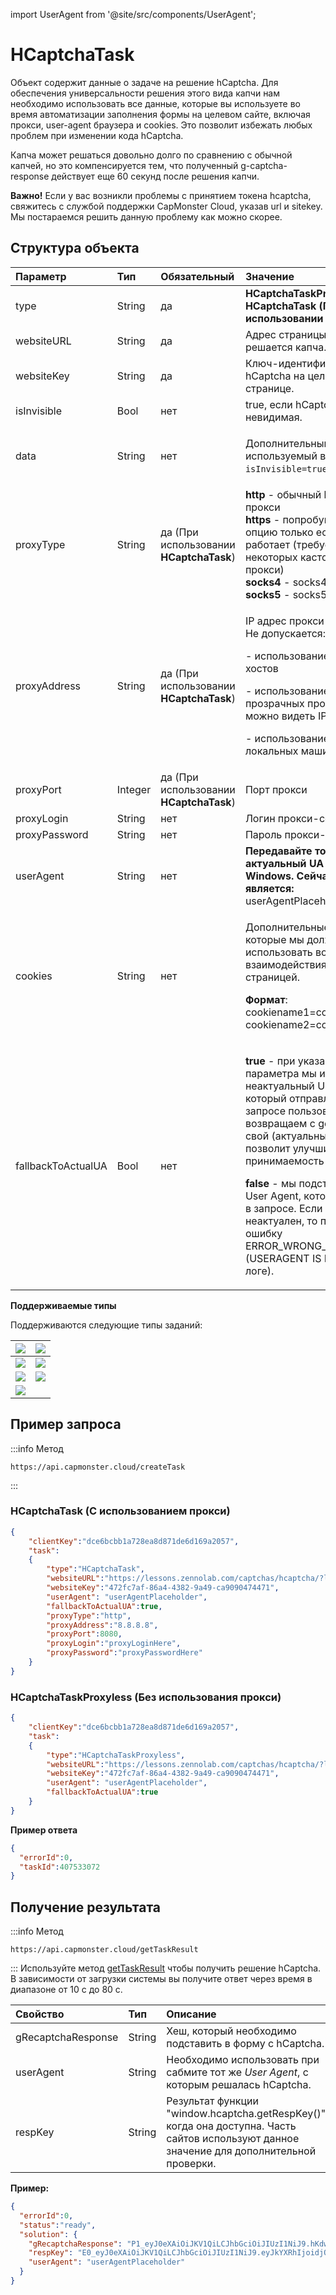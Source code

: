 ﻿---
sidebar_position: 4
sidebar_label: HCaptchaTask
---

import UserAgent from '@site/src/components/UserAgent';

# HCaptchaTask
Объект содержит данные о задаче на решение hCaptcha. Для обеспечения универсальности решения этого вида капчи нам необходимо использовать все данные, которые вы используете во время автоматизации заполнения формы на целевом сайте, включая прокси, user-agent браузера и cookies. Это позволит избежать любых проблем при изменении кода hCaptcha.

Капча может решаться довольно долго по сравнению с обычной капчей, но это компенсируется тем, что полученный g-captcha-response действует еще 60 секунд после решения капчи.

**Важно!** Если у вас возникли проблемы с принятием токена hcaptcha, свяжитесь с службой поддержки CapMonster Cloud, указав url и sitekey. Мы постараемся решить данную проблему как можно скорее.

## **Структура объекта**

|**Параметр**|**Тип**|**Обязательный**|**Значение**|
| :- | :- | :- | :- |
|type|String|да|**HCaptchaTaskProxyless** или **HCaptchaTask (При использовании прокси)**.|
|websiteURL|String|да|Адрес страницы на которой решается капча.|
|websiteKey|String|да|Ключ-идентификатор hCaptcha на целевой странице.|
|isInvisible|Bool|нет|true, если hCaptcha невидимая.|
|data|String|нет|<p>Дополнительный параметр, используемый в основном с `isInvisible=true`.</p>|
|proxyType|String|да (При использовании **HCaptchaTask**)|**http** - обычный http/https прокси<br />**https** - попробуйте эту опцию только если "http" не работает (требуется для некоторых кастомных прокси)<br />**socks4** - socks4 прокси<br />**socks5** - socks5 прокси|
|proxyAddress|String|да (При использовании **HCaptchaTask**)|<p>IP адрес прокси IPv4/IPv6. Не допускается:</p><p>- использование имен хостов</p><p>- использование прозрачных прокси (там где можно видеть IP клиента)</p><p>- использование прокси на локальных машинах</p>|
|proxyPort|Integer|да (При использовании **HCaptchaTask**)|Порт прокси|
|proxyLogin|String|нет|Логин прокси-сервера|
|proxyPassword|String|нет|Пароль прокси-сервера|
|userAgent|String|нет|**Передавайте только актуальный UA от ОС Windows. Сейчас таковым является:** userAgentPlaceholder|
|cookies|String|нет|<p>Дополнительные cookies которые мы должны использовать во время взаимодействия с целевой страницей.</p><p>**Формат**: cookiename1=cookievalue1; cookiename2=cookievalue2</p>|
|fallbackToActualUA|Bool|нет|<p>**true** - при указании данного параметра мы игнорируем неактуальный User Agent, который отправляют в запросе пользователи, и возвращаем с getTaskResult свой (актуальный). Это позволит улучшить принимаемость токенов.</p><p>**false** - мы подставляем User Agent, который указан в запросе. Если User Agent неактуален, то получите ошибку ERROR_WRONG_USERAGENT (USERAGENT IS EXPIRED в логе).</p>|

**Поддерживаемые типы**
<p>Поддерживаются следующие типы заданий:</p>

|![](Aspose.Words.fa5d4495-c9e9-41f5-8cb9-c4b900b4bbcf.001.png)|![](Aspose.Words.fa5d4495-c9e9-41f5-8cb9-c4b900b4bbcf.002.png)|
| :- | :- |
|![](Aspose.Words.fa5d4495-c9e9-41f5-8cb9-c4b900b4bbcf.003.png)|![](Aspose.Words.fa5d4495-c9e9-41f5-8cb9-c4b900b4bbcf.004.png)|
|![](Aspose.Words.fa5d4495-c9e9-41f5-8cb9-c4b900b4bbcf.005.png)|![](Aspose.Words.fa5d4495-c9e9-41f5-8cb9-c4b900b4bbcf.006.png)|
|![](25940532.png)|

## **Пример запроса**

:::info Метод
```http
https://api.capmonster.cloud/createTask
```
:::
### HCaptchaTask (С использованием прокси)
```json
{
    "clientKey":"dce6bcbb1a728ea8d871de6d169a2057",
    "task":
    {
        "type":"HCaptchaTask",
        "websiteURL":"https://lessons.zennolab.com/captchas/hcaptcha/?level=easy",
        "websiteKey":"472fc7af-86a4-4382-9a49-ca9090474471",
        "userAgent": "userAgentPlaceholder",
        "fallbackToActualUA":true,
        "proxyType":"http",
        "proxyAddress":"8.8.8.8",
        "proxyPort":8080,
        "proxyLogin":"proxyLoginHere",
        "proxyPassword":"proxyPasswordHere"
    }
}
```
### HCaptchaTaskProxyless (Без использования прокси)
```json
{
    "clientKey":"dce6bcbb1a728ea8d871de6d169a2057",
    "task":
    {
        "type":"HCaptchaTaskProxyless",
        "websiteURL":"https://lessons.zennolab.com/captchas/hcaptcha/?level=easy",
        "websiteKey":"472fc7af-86a4-4382-9a49-ca9090474471",
        "userAgent": "userAgentPlaceholder",
        "fallbackToActualUA":true
    }
}
```

**Пример ответа**
```json
{
  "errorId":0,
  "taskId":407533072
}
```
## **Получение результата**
:::info Метод
```http
https://api.capmonster.cloud/getTaskResult
```
:::
Используйте метод [getTaskResult](../api/methods/get-task-result.md) чтобы получить решение hCaptcha. В зависимости от загрузки системы вы получите ответ через время в диапазоне от 10 с до 80 с.

|**Свойство**|**Тип**|**Описание**|
| :- | :- | :- |
|gRecaptchaResponse|String|Хеш, который необходимо подставить в форму с hCaptcha.|
|userAgent|String|Необходимо использовать при сабмите тот же *User Agent*, c которым решалась hCaptcha.|
|respKey|String|Результат функции "window.hcaptcha.getRespKey()" когда она доступна. Часть сайтов используют данное значение для дополнительной проверки.|


**Пример:**
```json
{
  "errorId":0,
  "status":"ready",
  "solution": {
    "gRecaptchaResponse": "P1_eyJ0eXAiOiJKV1QiLCJhbGciOiJIUzI1NiJ9.hKdwYXNza2V5xQb9JvlblBqjTdKpourvlRNpOZLvJb0yJRmsXVFVjyxFWlL1wdYBXaPyFtnxwy2ukbMgwWn62-cjSc98Iw2XIPYWg5MNDKS4_7tBIhjY0PienoKy1...",
    "respKey": "E0_eyJ0eXAiOiJKV1QiLCJhbGciOiJIUzI1NiJ9.eyJkYXRhIjoidjQ3RjlqZGFYTllFQXlZZFYyRTlaWlBVQUdLaFpPakpRNjBXRTljVW40VnY3NnhuN2V3R0wwVWd1MW1Wai90WEdoYmt5a2NqVGlGdWpsSlpmVjcza...",
    "userAgent": "userAgentPlaceholder"
  }
}
```
